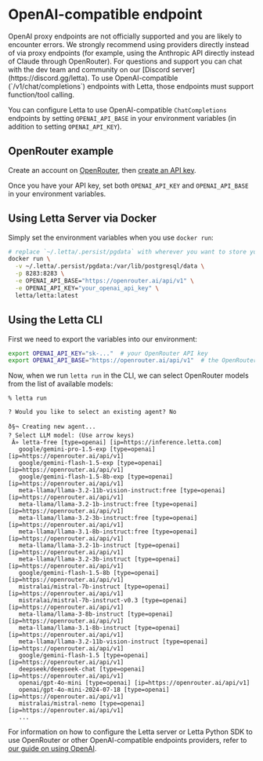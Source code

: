 # OpenAI-compatible endpoint

<Warning>
  OpenAI proxy endpoints are not officially supported and you are likely to encounter errors.
  We strongly recommend using providers directly instead of via proxy endpoints (for example, using the Anthropic API directly instead of Claude through OpenRouter).
  For questions and support you can chat with the dev team and community on our [Discord server](https://discord.gg/letta).
</Warning>

<Note>
  To use OpenAI-compatible (`/v1/chat/completions`) endpoints with Letta, those endpoints must support function/tool calling.
</Note>

You can configure Letta to use OpenAI-compatible `ChatCompletions` endpoints by setting `OPENAI_API_BASE` in your environment variables (in addition to setting `OPENAI_API_KEY`).

## OpenRouter example

Create an account on [OpenRouter](https://openrouter.ai), then [create an API key](https://openrouter.ai/settings/keys).

Once you have your API key, set both `OPENAI_API_KEY` and `OPENAI_API_BASE` in your environment variables.

## Using Letta Server via Docker

Simply set the environment variables when you use `docker run`:

```bash
# replace `~/.letta/.persist/pgdata` with wherever you want to store your agent data
docker run \
  -v ~/.letta/.persist/pgdata:/var/lib/postgresql/data \
  -p 8283:8283 \
  -e OPENAI_API_BASE="https://openrouter.ai/api/v1" \
  -e OPENAI_API_KEY="your_openai_api_key" \
  letta/letta:latest
```

## Using the Letta CLI

First we need to export the variables into our environment:

```sh
export OPENAI_API_KEY="sk-..."  # your OpenRouter API key
export OPENAI_API_BASE="https://openrouter.ai/api/v1"  # the OpenRouter OpenAI-compatible endpoint URL
```

Now, when we run `letta run` in the CLI, we can select OpenRouter models from the list of available models:

```
% letta run

? Would you like to select an existing agent? No

ð§¬ Creating new agent...
? Select LLM model: (Use arrow keys)
 Â» letta-free [type=openai] [ip=https://inference.letta.com]
   google/gemini-pro-1.5-exp [type=openai] [ip=https://openrouter.ai/api/v1]
   google/gemini-flash-1.5-exp [type=openai] [ip=https://openrouter.ai/api/v1]
   google/gemini-flash-1.5-8b-exp [type=openai] [ip=https://openrouter.ai/api/v1]
   meta-llama/llama-3.2-11b-vision-instruct:free [type=openai] [ip=https://openrouter.ai/api/v1]
   meta-llama/llama-3.2-1b-instruct:free [type=openai] [ip=https://openrouter.ai/api/v1]
   meta-llama/llama-3.2-3b-instruct:free [type=openai] [ip=https://openrouter.ai/api/v1]
   meta-llama/llama-3.1-8b-instruct:free [type=openai] [ip=https://openrouter.ai/api/v1]
   meta-llama/llama-3.2-1b-instruct [type=openai] [ip=https://openrouter.ai/api/v1]
   meta-llama/llama-3.2-3b-instruct [type=openai] [ip=https://openrouter.ai/api/v1]
   google/gemini-flash-1.5-8b [type=openai] [ip=https://openrouter.ai/api/v1]
   mistralai/mistral-7b-instruct [type=openai] [ip=https://openrouter.ai/api/v1]
   mistralai/mistral-7b-instruct-v0.3 [type=openai] [ip=https://openrouter.ai/api/v1]
   meta-llama/llama-3-8b-instruct [type=openai] [ip=https://openrouter.ai/api/v1]
   meta-llama/llama-3.1-8b-instruct [type=openai] [ip=https://openrouter.ai/api/v1]
   meta-llama/llama-3.2-11b-vision-instruct [type=openai] [ip=https://openrouter.ai/api/v1]
   google/gemini-flash-1.5 [type=openai] [ip=https://openrouter.ai/api/v1]
   deepseek/deepseek-chat [type=openai] [ip=https://openrouter.ai/api/v1]
   openai/gpt-4o-mini [type=openai] [ip=https://openrouter.ai/api/v1]
   openai/gpt-4o-mini-2024-07-18 [type=openai] [ip=https://openrouter.ai/api/v1]
   mistralai/mistral-nemo [type=openai] [ip=https://openrouter.ai/api/v1]
   ...
```

For information on how to configure the Letta server or Letta Python SDK to use OpenRouter or other OpenAI-compatible endpoints providers, refer to [our guide on using OpenAI](/models/openai).
